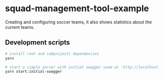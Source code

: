 # squad-management-tool-example
Creating and configuring soccer teams, it also shows statistics about the current teams.

## Development scripts

```sh
# install root and subprojects dependencies
yarn

# start a simple server with initial swagger used at 'http://localhost:3001/'
yarn start:initial-swagger
```